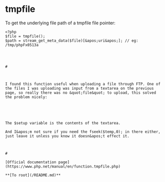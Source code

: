 # tmpfile





To get the underlying file path of a tmpfile file pointer:



```
<?php
$file = tmpfile();
$path = stream_get_meta_data($file)[&apos;uri&apos;]; // eg: /tmp/phpFx0513a


  

#



I found this function useful when uploading a file through FTP. One of the files I was uploading was input from a textarea on the previous page, so really there was no &quot;file&quot; to upload, this solved the problem nicely:



```
<?php
&#xA0; &#xA0; # Upload setup.inc
&#xA0; &#xA0; $fSetup = tmpfile();
&#xA0; &#xA0; fwrite($fSetup,$setup);
&#xA0; &#xA0; fseek($fSetup,0);
&#xA0; &#xA0; if (!ftp_fput($ftp,&quot;inc/setup.inc&quot;,$fSetup,FTP_ASCII)) {
&#xA0; &#xA0; &#xA0; &#xA0; echo &quot;&lt;br /&gt;&lt;i&gt;Setup file NOT inserted&lt;/i&gt;&lt;br /&gt;&lt;br /&gt;&quot;;
&#xA0; &#xA0; }
&#xA0; &#xA0; fclose($fSetup);
?>
```


The $setup variable is the contents of the textarea.

And I&apos;m not sure if you need the fseek($temp,0); in there either, just leave it unless you know it doesn&apos;t effect it.

  

#

[Official documentation page](https://www.php.net/manual/en/function.tmpfile.php)

**[To root](/README.md)**